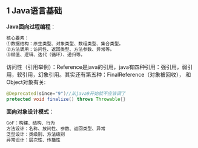 ## 1 Java语言基础

**Java面向过程编程**：

```java
核心要素：
①数据结构：原生类型、对象类型、数组类型、集合类型。
②方法调用：访问性、返回类型、方法参数、异常等。
③赋值、逻辑、迭代（循环）、递归等。
```

访问性（引用举例）：Reference是java的引用，java有四种引用：强引用，弱引用，软引用，幻象引用。其实还有第五种：FinalReference（对象被回收）， 和Object对象有关:

```java
@Deprecated(since="9")//从java9开始就不应该调了
protected void finalize() throws Throwable{}
```

**面向对象设计模式**：

```java
GoF：构建、结构、行为
方法设计：名称、放问性、参数、返回类型、异常
泛型设计：类级别、方法级别
异常设计：层次性、传播性
```